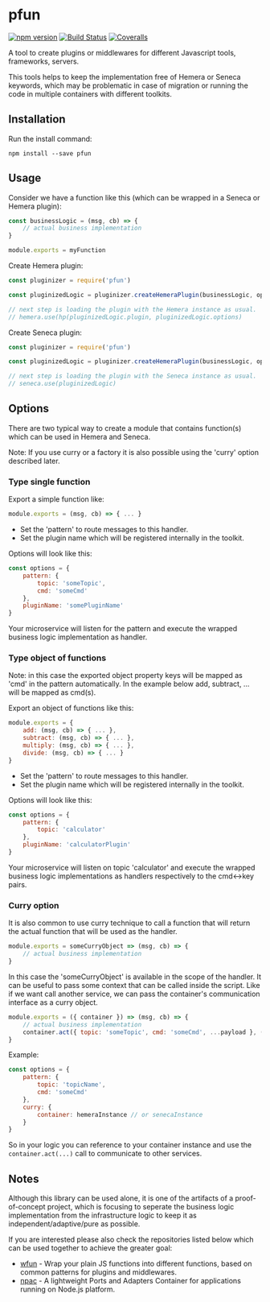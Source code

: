 # pfun

[![npm version][npm-badge]][npm-url]
[![Build Status][travis-badge]][travis-url]
[![Coveralls][BadgeCoveralls]][Coveralls]

A tool to create plugins or middlewares for different Javascript tools, frameworks, servers.

This tools helps to keep the implementation free of Hemera or Seneca keywords, which may be problematic in case of migration or running the code in multiple containers with different toolkits.

## Installation

Run the install command:

    npm install --save pfun

## Usage

Consider we have a function like this (which can be wrapped in a Seneca or Hemera plugin):
```javascript
const businessLogic = (msg, cb) => {
    // actual business implementation
}

module.exports = myFunction
```

Create Hemera plugin:
```javascript
const pluginizer = require('pfun')

const pluginizedLogic = pluginizer.createHemeraPlugin(businessLogic, options)

// next step is loading the plugin with the Hemera instance as usual.
// hemera.use(hp(pluginizedLogic.plugin, pluginizedLogic.options)
```

Create Seneca plugin:
```javascript
const pluginizer = require('pfun')

const pluginizedLogic = pluginizer.createHemeraPlugin(businessLogic, options)

// next step is loading the plugin with the Seneca instance as usual.
// seneca.use(pluginizedLogic)
```

## Options

There are two typical way to create a module that contains function(s) which can be used in Hemera and Seneca.

Note: If you use curry or a factory it is also possible using the 'curry' option described later.

### Type single function
Export a simple function like:
```javascript
module.exports = (msg, cb) => { ... }
```

- Set the 'pattern' to route messages to this handler.
- Set the plugin name which will be registered internally in the toolkit.

Options will look like this:
```javascript
const options = {
    pattern: {
        topic: 'someTopic',
        cmd: 'someCmd'
    },
    pluginName: 'somePluginName'
}
```

Your microservice will listen for the pattern and execute the wrapped business logic implementation as handler.

### Type object of functions
Note: in this case the exported object property keys will be mapped as 'cmd' in the pattern automatically. In the example below add, subtract, ... will be mapped as cmd(s).

Export an object of functions like this:
```javascript
module.exports = {
    add: (msg, cb) => { ... },
    subtract: (msg, cb) => { ... },
    multiply: (msg, cb) => { ... },
    divide: (msg, cb) => { ... }
}
```

- Set the 'pattern' to route messages to this handler.
- Set the plugin name which will be registered internally in the toolkit.

Options will look like this:
```javascript
const options = {
    pattern: {
        topic: 'calculator'
    },
    pluginName: 'calculatorPlugin'
}
```

Your microservice will listen on topic 'calculator' and execute the wrapped business logic implementations as handlers respectively to the cmd<->key pairs.

### Curry option

It is also common to use curry technique to call a function that will return the actual function that will be used as the handler.

```javascript
module.exports = someCurryObject => (msg, cb) => {
    // actual business implementation
}
```

In this case the 'someCurryObject' is available in the scope of the handler. It can be useful to pass some context that can be called inside the script. Like if we want call another service, we can pass the container's communication interface as a curry object.

```javascript
module.exports = ({ container }) => (msg, cb) => {
    // actual business implementation
    container.act({ topic: 'someTopic', cmd: 'someCmd', ...payload }, (err, res) => cb)
}
```

Example:

```javascript
const options = {
    pattern: {
        topic: 'topicName',
        cmd: 'someCmd'
    },
    curry: {
        container: hemeraInstance // or senecaInstance
    }
}
```

So in your logic you can reference to your container instance and use the `container.act(...)` call to communicate to other services.

## Notes

Although this library can be used alone, it is one of the artifacts of a proof-of-concept project, which is focusing to seperate the business logic implementation from the infrastructure logic to keep it as independent/adaptive/pure as possible.

If you are interested please also check the repositories listed below which can be used together to achieve the greater goal:

- [wfun](https://github.com/bersilius/wfun) - Wrap your plain JS functions into different functions, based on common patterns for plugins and middlewares.
- [npac](https://github.com/tombenke/npac) - A lightweight Ports and Adapters Container for applications running on Node.js platform.

[npm-badge]: https://badge.fury.io/js/pfun.svg
[npm-url]: https://badge.fury.io/js/pfun
[travis-badge]: https://api.travis-ci.org/bersilius/pfun.svg
[travis-url]: https://travis-ci.org/bersilius/pfun
[Coveralls]: https://coveralls.io/github/bersilius/pfun?branch=master
[BadgeCoveralls]: https://coveralls.io/repos/github/bersilius/pfun/badge.svg?branch=master
